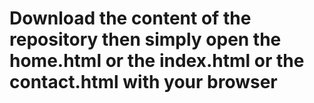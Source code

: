 # Download the content of the repository then simply open the home.html or the index.html or the contact.html with your browser
